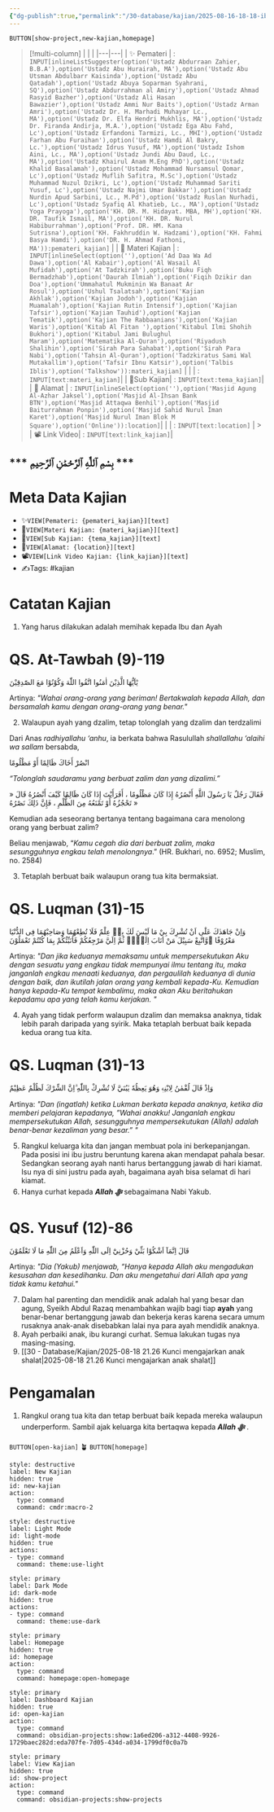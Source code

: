 ```yaml
---
{"dg-publish":true,"permalink":"/30-database/kajian/2025-08-16-18-18-ibu-curhat-tentang-kesalahan-ayah/"}
---
```


  
`BUTTON[show-project,new-kajian,homepage]`  
  >[!multi-column] 
> | | |
 >|---|---|
 > | ✨ Pemateri | :  `INPUT[inlineListSuggester(option('Ustadz Abdurraan Zahier, B.B.A'),option('Ustadz Abu Hurairah, MA'),option('Ustadz Abu Utsman Abdulbarr Kaisinda'),option('Ustadz Abu Qatadah'),option('Ustadz Abuya Soparman Syahrani, SQ'),option('Ustadz Abdurrahman al Amiry'),option('Ustadz Ahmad Rasyid Bazher'),option('Ustadz Ali Hasan Bawazier'),option('Ustadz Ammi Nur Baits'),option('Ustadz Arman Amri'),option('Ustadz Dr. H. Marhadi Muhayar Lc., MA'),option('Ustadz Dr. Elfa Hendri Mukhlis, MA'),option('Ustadz Dr. Firanda Andirja, M.A.'),option('Ustadz Ega Abu Fahd, Lc'),option('Ustadz Erfandoni Tarmizi, Lc., MHI'),option('Ustadz Farhan Abu Furaihan'),option('Ustadz Hamdi Al Bakry, Lc.'),option('Ustadz Idrus Yusuf, MA'),option('Ustadz Ishom Aini, Lc., MA'),option('Ustadz Jundi Abu Daud, Lc., MA'),option('Ustadz Khairul Anam M.Eng PhD'),option('Ustadz Khalid Basalamah'),option('Ustadz Mohammad Nursamsul Qomar, Lc'),option('Ustadz Muflih Safitra, M.Sc'),option('Ustadz Muhammad Nuzul Dzikri, Lc'),option('Ustadz Muhammad Sariti Yusuf, Lc'),option('Ustadz Najmi Umar Bakkar'),option('Ustadz Nurdin Apud Sarbini, Lc., M.Pd'),option('Ustadz Ruslan Nurhadi, Lc'),option('Ustadz Syafiq Al Khatieb, Lc., MA'),option('Ustadz Yoga Prayoga'),option('KH. DR. M. Hidayat. MBA, MH'),option('KH. DR. Taufik Ismail, MA'),option('KH. DR. Nurul Habiburrahman'),option('Prof. DR. HM. Kana Sutrisna'),option('KH. Fakhruddin W. Hadzami'),option('KH. Fahmi Basya Hamdi'),option('DR. H. Ahmad Fathoni, MA')):pemateri_kajian]`   |
 > | 📨 Materi Kajian     | :  `INPUT[inlineSelect(option(''),option('Ad Daa Wa Ad Dawa'),option('Al Kabair'),option('Al Wasail Al Mufidah'),option('At Tadzkirah'),option('Buku Fiqh Bermadzhab'),option('Daurah Ilmiah'),option('Fiqih Dzikir dan Doa'),option('Ummahatul Mukminin Wa Banaat Ar Rosul'),option('Ushul Tsalatsah'),option('Kajian Akhlak'),option('Kajian Jodoh'),option('Kajian Muamalah'),option('Kajian Rutin Intensif'),option('Kajian Tafsir'),option('Kajian Tauhid'),option('Kajian Tematik'),option('Kajian The Rabbaanians'),option('Kajian Waris'),option('Kitab Al Fitan '),option('Kitabul Ilmi Shohih Bukhori'),option('Kitabul Jami Bulughul Maram'),option('Matematika Al-Quran'),option('Riyadush Shalihin'),option('Sirah Para Sahabat'),option('Sirah Para Nabi'),option('Tahsin Al-Quran'),option('Tadzkiratus Sami Wal Mutakallim'),option('Tafsir Ibnu Katsir'),option('Talbis Iblis'),option('Talkshow')):materi_kajian]`  |
 > | | : `INPUT[text:materi_kajian]`|
 > | 📑Sub Kajian| : `INPUT[text:tema_kajian]`| 
 > | 🕌 Alamat         | : `INPUT[inlineSelect(option(''),option('Masjid Agung Al-Azhar Jaksel'),option('Masjid Al-Ihsan Bank BTN'),option('Masjid Attaqwa Benhil'),option('Masjid Baiturrahman Ponpin'),option('Masjid Sahid Nurul Iman Karet'),option('Masjid Nurul Iman Blok M Square'),option('Online')):location]`|
 > | | : `INPUT[text:location]`   | 
	 > | 📽️ Link Video| : `INPUT[text:link_kajian]`| 
 
## *** بِسْمِ ٱللَّٰهِ ٱلرَّحْمَٰنِ ٱلرَّحِيمِ ***

 


# Meta Data Kajian
- ✨`VIEW[Pemateri: {pemateri_kajian}][text]`
- 📨`VIEW[Materi Kajian: {materi_kajian}][text]`
- 📑`VIEW[Sub Kajian: {tema_kajian}][text]`
- 🕌`VIEW[Alamat: {location}][text]`
- 📽️`VIEW[Link Video Kajian: {link_kajian}][text]`
- ✍️Tags: #kajian

 

# Catatan Kajian
1. Yang harus dilakukan adalah memihak kepada Ibu dan Ayah 
<div class="transclusion internal-embed is-loaded"><div class="markdown-embed">





# QS. At-Tawbah (9)-119
يٰٓاَيُّهَا الَّذِيْنَ اٰمَنُوا اتَّقُوا اللّٰهَ وَكُوْنُوْا مَعَ الصّٰدِقِيْنَ 

Artinya: *"Wahai orang-orang yang beriman! Bertakwalah kepada Allah, dan bersamalah kamu dengan orang-orang yang benar."*


</div></div>

2. Walaupun ayah yang dzalim, tetap tolonglah yang dzalim dan terdzalimi
<div class="transclusion internal-embed is-loaded"><div class="markdown-embed">



Dari Anas _radhiyallahu ‘anhu_, ia berkata bahwa Rasulullah _shallallahu ‘alaihi wa sallam_ bersabda,

انْصُرْ أَخَاكَ ظَالِمًا أَوْ مَظْلُومًا

_“Tolonglah saudaramu yang berbuat zalim dan yang dizalimi.”_

فَقَالَ رَجُلٌ يَا رَسُولَ اللَّهِ أَنْصُرُهُ إِذَا كَانَ مَظْلُومًا ، أَفَرَأَيْتَ إِذَا كَانَ ظَالِمًا كَيْفَ أَنْصُرُهُ قَالَ « تَحْجُزُهُ أَوْ تَمْنَعُهُ مِنَ الظُّلْمِ ، فَإِنَّ ذَلِكَ نَصْرُهُ »

Kemudian ada seseorang bertanya tentang bagaimana cara menolong orang yang berbuat zalim?

Beliau menjawab, “_Kamu cegah dia dari berbuat zalim, maka sesungguhnya engkau telah menolongnya_.” (HR. Bukhari, no. 6952; Muslim, no. 2584)

</div></div>

3. Tetaplah berbuat baik walaupun orang tua kita bermaksiat. 
<div class="transclusion internal-embed is-loaded"><div class="markdown-embed">





# QS. Luqman (31)-15
وَاِنْ جَاهَدٰكَ عَلٰٓى اَنْ تُشْرِكَ بِيْ مَا لَيْسَ لَكَ بِهٖ عِلْمٌ فَلَا تُطِعْهُمَا وَصَاحِبْهُمَا فِى الدُّنْيَا مَعْرُوْفًا ۖوَّاتَّبِعْ سَبِيْلَ مَنْ اَنَابَ اِلَيَّۚ  ثُمَّ اِلَيَّ مَرْجِعُكُمْ فَاُنَبِّئُكُمْ بِمَا كُنْتُمْ تَعْمَلُوْنَ

Artinya: *"Dan jika keduanya memaksamu untuk mempersekutukan Aku dengan sesuatu yang engkau tidak mempunyai ilmu tentang itu, maka janganlah engkau menaati keduanya, dan pergaulilah keduanya di dunia dengan baik, dan ikutilah jalan orang yang kembali kepada-Ku. Kemudian hanya kepada-Ku tempat kembalimu, maka akan Aku beritahukan kepadamu apa yang telah kamu kerjakan. "*


</div></div>

4. Ayah yang tidak perform walaupun dzalim dan memaksa anaknya, tidak lebih parah daripada yang syirik. Maka tetaplah berbuat baik kepada kedua orang tua kita. 
<div class="transclusion internal-embed is-loaded"><div class="markdown-embed">





# QS. Luqman (31)-13
وَاِذْ قَالَ لُقْمٰنُ لِابْنِهٖ وَهُوَ يَعِظُهٗ يٰبُنَيَّ لَا تُشْرِكْ بِاللّٰهِ ۗاِنَّ الشِّرْكَ لَظُلْمٌ عَظِيْمٌ 

Artinya: *"Dan (ingatlah) ketika Lukman berkata kepada anaknya, ketika dia memberi pelajaran kepadanya, ”Wahai anakku! Janganlah engkau mempersekutukan Allah, sesungguhnya mempersekutukan (Allah) adalah benar-benar kezaliman yang besar.” "*


</div></div>

5. Rangkul keluarga kita dan jangan membuat pola ini berkepanjangan. Pada posisi ini ibu justru beruntung karena akan mendapat pahala besar. Sedangkan seorang ayah nanti harus bertanggung jawab di hari kiamat. Isu nya di sini justru pada ayah, bagaimana ayah bisa selamat di hari kiamat.
6. Hanya curhat kepada ***Allah ﷻ*** sebagaimana Nabi Yakub. 
<div class="transclusion internal-embed is-loaded"><div class="markdown-embed">





# QS. Yusuf (12)-86
قَالَ اِنَّمَآ اَشْكُوْا بَثِّيْ وَحُزْنِيْٓ اِلَى اللّٰهِ وَاَعْلَمُ مِنَ اللّٰهِ مَا لَا تَعْلَمُوْنَ

Artinya: *"Dia (Yakub) menjawab, “Hanya kepada Allah aku mengadukan kesusahan dan kesedihanku. Dan aku mengetahui dari Allah apa yang tidak kamu ketahui."*


</div></div>

7. Dalam hal parenting dan mendidik anak adalah hal yang besar dan agung, Syeikh Abdul Razaq menambahkan wajib bagi tiap **ayah** yang benar-benar bertanggung jawab dan bekerja keras karena secara umum rusaknya anak-anak disebabkan lalai nya para ayah mendidik anaknya.
8. Ayah perbaiki anak, ibu kurangi curhat. Semua lakukan tugas nya masing-masing.
9. [[30 - Database/Kajian/2025-08-18 21.26 Kunci mengajarkan anak shalat\|2025-08-18 21.26 Kunci mengajarkan anak shalat]]

# Pengamalan
1. Rangkul orang tua kita dan tetap berbuat baik kepada mereka walaupun underperform. Sambil ajak keluarga kita bertaqwa kepada ***Allah ﷻ*** .
 


`BUTTON[open-kajian]` 🪴  `BUTTON[homepage]` 
```meta-bind-button
style: destructive
label: New Kajian
hidden: true
id: new-kajian
action:
  type: command
  command: cmdr:macro-2
``` 
```meta-bind-button 
style: destructive 
label: Light Mode 
id: light-mode 
hidden: true 
actions: 
- type: command 
  command: theme:use-light 
``` 
  ```meta-bind-button 
  style: primary 
  label: Dark Mode 
  id: dark-mode 
  hidden: true 
  actions: 
  - type: command 
    command: theme:use-dark 
``` 
```meta-bind-button
style: primary
label: Homepage
hidden: true
id: homepage
action:
  type: command
  command: homepage:open-homepage
```
```meta-bind-button
style: primary
label: Dashboard Kajian
hidden: true
id: open-kajian
action:
  type: command
  command: obsidian-projects:show:1a6ed206-a312-4408-9926-1729baec282d:eda707fe-7d05-434d-a034-1799df0c0a7b
```
```meta-bind-button
style: primary
label: View Kajian
hidden: true
id: show-project
action:
  type: command
  command: obsidian-projects:show-projects
```
